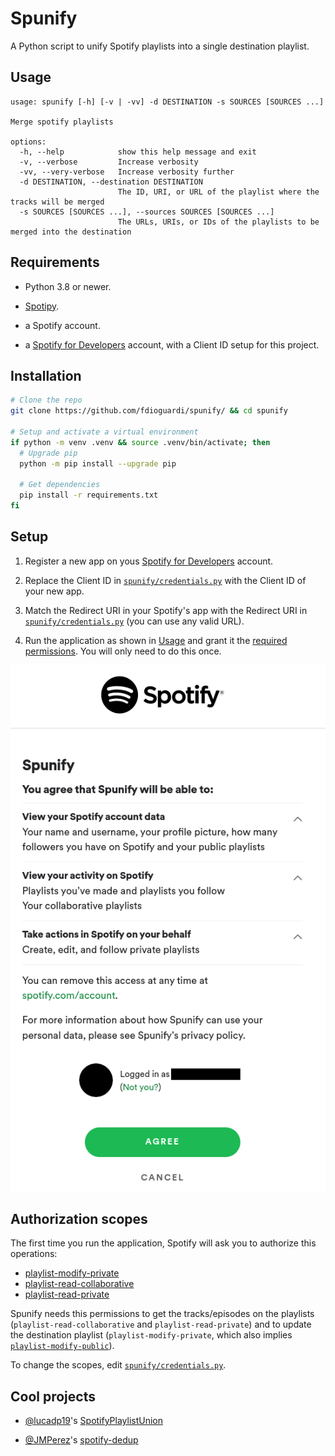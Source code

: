 # Spunify

A Python script to unify Spotify playlists into a single destination playlist.

## Usage

```man
usage: spunify [-h] [-v | -vv] -d DESTINATION -s SOURCES [SOURCES ...]

Merge spotify playlists

options:
  -h, --help            show this help message and exit
  -v, --verbose         Increase verbosity
  -vv, --very-verbose   Increase verbosity further
  -d DESTINATION, --destination DESTINATION
                        The ID, URI, or URL of the playlist where the tracks will be merged
  -s SOURCES [SOURCES ...], --sources SOURCES [SOURCES ...]
                        The URLs, URIs, or IDs of the playlists to be merged into the destination
```

## Requirements

- Python 3.8 or newer.

- [Spotipy](https://github.com/plamere/spotipy/).

- a Spotify account.

- a [Spotify for Developers](https://developer.spotify.com/dashboard/) account,
  with a Client ID setup for this project.

## Installation

```bash
# Clone the repo
git clone https://github.com/fdioguardi/spunify/ && cd spunify

# Setup and activate a virtual environment
if python -m venv .venv && source .venv/bin/activate; then
  # Upgrade pip
  python -m pip install --upgrade pip

  # Get dependencies
  pip install -r requirements.txt
fi
```

## Setup

1. Register a new app on yous [Spotify for Developers](https://developer.spotify.com/dashboard/)
   account.

2. Replace the Client ID in [`spunify/credentials.py`](spunify/credentials.py)
   with the Client ID of your new app.

3. Match the Redirect URI in your Spotify's app with the Redirect URI in [`spunify/credentials.py`](spunify/credentials.py)
   (you can use any valid URL).

4. Run the application as shown in [Usage](#usage) and grant it the [required permissions](#authorization-scopes).
   You will only need to do this once.

![Example of Spotify's prompt in a web browser.](imgs/auth_prompt.png)

## Authorization scopes

The first time you run the application, Spotify will ask you to authorize this operations:

- [playlist-modify-private](https://developer.spotify.com/documentation/general/guides/authorization/scopes/#playlist-modify-private/)
- [playlist-read-collaborative](https://developer.spotify.com/documentation/general/guides/authorization/scopes/#playlist-read-collaborative/)
- [playlist-read-private](https://developer.spotify.com/documentation/general/guides/authorization/scopes/#playlist-read-private/)

Spunify needs this permissions to get the tracks/episodes on the playlists
(`playlist-read-collaborative` and `playlist-read-private`)
and to update the destination playlist
(`playlist-modify-private`, which also implies
[`playlist-modify-public`](https://developer.spotify.com/documentation/general/guides/authorization/scopes/#playlist-modify-public/)).

To change the scopes, edit [`spunify/credentials.py`](spunify/credentials.py).

## Cool projects

- [@lucadp19](https://github.com/lucadp19/)'s [SpotifyPlaylistUnion](https://github.com/lucadp19/SpotifyPlaylistUnion/)

- [@JMPerez](https://github.com/JMPerez)'s [spotify-dedup](https://github.com/JMPerez/spotify-dedup/)
